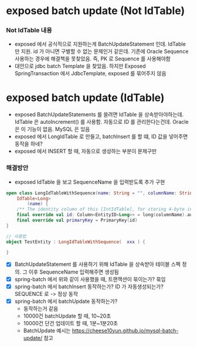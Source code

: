 # exposed batch update (Not IdTable)

### Not IdTable 내용
- exposed 에서 공식적으로 지원하는게 BatchUpdateStatement 인데. IdTable 만 지원. id 가 아니면 구별할 수 없는 문제인거 같은데. 기존에 Oracle Sequence 사용하는 경우에 해결책을 못찾았음. 즉, PK 로 Sequence 를 사용해야함
- 대안으로 jdbc batch Template 을 찾았음. 하지만 Exposed SpringTransaction 에서 JdbcTemplate, exposed 를 묶어주지 않음

# exposed batch update (IdTable)
- exposed BatchUpdateStatements 를 쓸려면 IdTable 을 상속받아야하는데. IdTable 은 autoIncrement() 를 사용함. 자동으로 ID 를 관리한다는건데. Oracle 은 이 기능이 없음. MySQL 은 있음
- exposed 에서 LongIdTable 로 만들고, batchInsert 를 할 떄, ID 값을 넣어주면 동작을 하네?
- exposed 에서 INSERT 할 때, 자동으로 생성하는 부분이 문제구만

### 해결방안
- exposed IdTable 을 보고 SequenceName 을 입력받도록 추가 구현

```kotlin
open class LongIdTableWithSequence(name: String = "", columnName: String = "id", sequenceName: String = "") :
    IdTable<Long>
        (name) {
    /** The identity column of this [IntIdTable], for storing 4-byte integers wrapped as [EntityID] instances. */
    final override val id: Column<EntityID<Long>> = long(columnName).autoIncrement(sequenceName).entityId()
    final override val primaryKey = PrimaryKey(id)
}

// 사용법
object TestEntity : LongIdTableWithSequence(  xxx ) {

}

```

- [x] BatchUpdateStatement 를 사용하기 위해 IdTable 을 상속받아 테이블 스펙 정의. 그 이후 SequenceName 입력해주면 생성됨
- [x] spring-batch 에서 위와 같이 사용했을 때, 트랜잭션이 묶이는가?  묶임
- [x] spring-batch 에서 batchInsert 동작하는가? ID 가 자동생성되는가? SEQUENCE 로 -> 정상 동작
- [x] spring-batch 에서 batchUpdate 동작하는가?
    - 동작하는거 같음
    - 10000건 batchUpdate 할 때, 10~20초
    - 10000건 단건 업데이트 할 때, 1분~1분20초
    - BatchUpdate 예시는 https://cheese10yun.github.io/mysql-batch-update/ 참고

